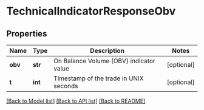 # TechnicalIndicatorResponseObv

## Properties
Name | Type | Description | Notes
------------ | ------------- | ------------- | -------------
**obv** | **str** | On Balance Volume (OBV) indicator value | [optional] 
**t** | **int** | Timestamp of the trade in UNIX seconds | [optional] 

[[Back to Model list]](../README.md#documentation-for-models) [[Back to API list]](../README.md#documentation-for-api-endpoints) [[Back to README]](../README.md)


